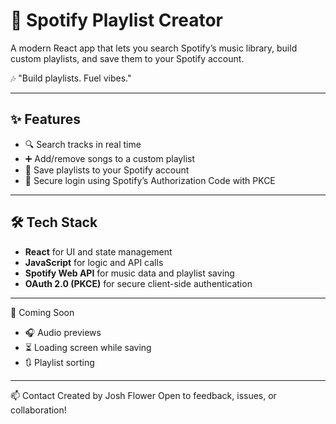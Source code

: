 # 🎵 Spotify Playlist Creator

A modern React app that lets you search Spotify’s music library, build custom playlists, and save them to your Spotify account.

🎶 "Build playlists. Fuel vibes."

---

## ✨ Features

- 🔍 Search tracks in real time  
- ➕ Add/remove songs to a custom playlist  
- 💾 Save playlists to your Spotify account  
- 🔐 Secure login using Spotify’s Authorization Code with PKCE

---

## 🛠️ Tech Stack

- **React** for UI and state management  
- **JavaScript** for logic and API calls  
- **Spotify Web API** for music data and playlist saving  
- **OAuth 2.0 (PKCE)** for secure client-side authentication

---

🔄 Coming Soon

- 🎧 Audio previews
- ⏳ Loading screen while saving
- 🔃 Playlist sorting

---

📫 Contact
Created by Josh Flower
Open to feedback, issues, or collaboration!
